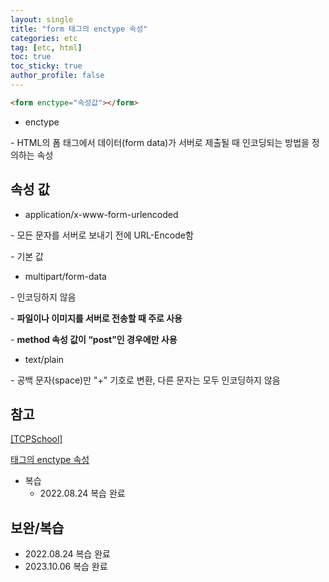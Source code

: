 ```yaml
---
layout: single
title: "form 태그의 enctype 속성"
categories: etc
tag: [etc, html]
toc: true
toc_sticky: true
author_profile: false
---
```

```html
<form enctype="속성값"></form>
```

* enctype

\- HTML의 폼 태그에서 데이터(form data)가 서버로 제출될 때 인코딩되는 방법을 정의하는 속성



## 속성 값

* application/x-www-form-urlencoded

\- 모든 문자를 서버로 보내기 전에 URL-Encode함

\- 기본 값

* multipart/form-data

\- 인코딩하지 않음

\- **파일이나 이미지를 서버로 전송할 때 주로 사용**

\- **method 속성 값이 “post”인 경우에만 사용**

* text/plain

\- 공백 문자(space)만 "+" 기호로 변환, 다른 문자는 모두 인코딩하지 않음



## 참고

<a href="http://www.tcpschool.com/html-tag-attrs/form-enctype" target="_blank">[TCPSchool]<form> 태그의 enctype 속성</a>



* 복습
  * 2022.08.24 복습 완료



## 보완/복습

* 2022.08.24 복습 완료
* 2023.10.06 복습 완료
